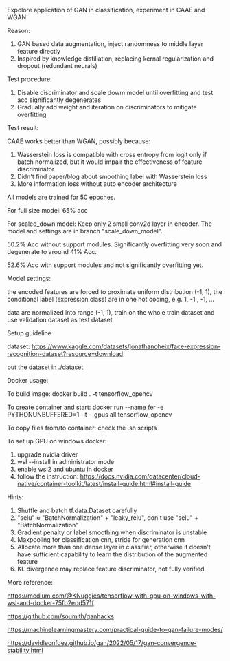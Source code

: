 Expolore application of GAN in classification, experiment in CAAE and WGAN 

Reason:
1. GAN based data augmentation, inject randomness to middle layer feature directly
2. Inspired by knowledge distillation, replacing kernal regularization and dropout (redundant neurals)

Test procedure:
1. Disable discriminator and scale dowm model until overfitting and test acc significantly degenerates
2. Gradually add weight and iteration on discriminators to mitigate overfitting

Test result:

CAAE works better than WGAN, possibly because:
1. Wasserstein loss is compatible with cross entropy from logit only if batch normalized, but it would impair the effectiveness of feature discriminator
2. Didn't find paper/blog about smoothing label with Wasserstein loss 
2. More information loss without auto encoder architecture

All models are trained for 50 epoches.

For full size model: 65% acc

For scaled_down model: Keep only 2 small conv2d layer in encoder. The model and settings are in branch "scale_down_model". 

50.2% Acc without support modules. Significantly overfitting very soon and degenerate to around 41% Acc.

52.6% Acc with support modules and not significantly overfitting yet.

Model settings:

the encoded features are forced to proximate uniform distribution (-1, 1), the conditional label (expression class) are in one hot coding, e.g. 1, -1 , -1, ...

data are normalized into range (-1, 1), train on the whole train dataset and use validation dataset as test dataset

Setup guideline

dataset: https://www.kaggle.com/datasets/jonathanoheix/face-expression-recognition-dataset?resource=download

put the dataset in ./dataset

Docker usage:

To build image: docker build . -t tensorflow_opencv

To create container and start: docker run --name fer -e PYTHONUNBUFFERED=1 -it --gpus all tensorflow_opencv

To copy files from/to container: check the .sh scripts

To set up GPU on windows docker:
1. upgrade nvidia driver
2. wsl --install in administrator mode
3. enable wsl2 and ubuntu in docker
4. follow the instruction: https://docs.nvidia.com/datacenter/cloud-native/container-toolkit/latest/install-guide.html#install-guide

Hints:
1. Shuffle and batch tf.data.Dataset carefully
2. "selu" ≈ "BatchNormalization" + "leaky_relu", don't use "selu" + "BatchNormalization"
3. Gradient penalty or label smoothing when discriminator is unstable
4. Maxpooling for classification cnn, stride for generation cnn
5. Allocate more than one dense layer in classifier, otherwise it doesn't have sufficient capability to learn the distribution of the augmented feature
6. KL divergence may replace feature discriminator, not fully verified.

More reference:

https://medium.com/@KNuggies/tensorflow-with-gpu-on-windows-with-wsl-and-docker-75fb2edd571f

https://github.com/soumith/ganhacks

https://machinelearningmastery.com/practical-guide-to-gan-failure-modes/

https://davidleonfdez.github.io/gan/2022/05/17/gan-convergence-stability.html
